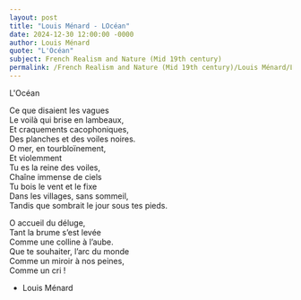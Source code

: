 ```yaml
---
layout: post
title: "Louis Ménard - LOcéan"
date: 2024-12-30 12:00:00 -0000
author: Louis Ménard
quote: "L'Océan"
subject: French Realism and Nature (Mid 19th century)
permalink: /French Realism and Nature (Mid 19th century)/Louis Ménard/Louis Ménard - LOcéan
---
```


L'Océan

Ce que disaient les vagues  
Le voilà qui brise en lambeaux,  
Et craquements cacophoniques,  
Des planches et des voiles noires.  
O mer, en tourbloïnement,  
Et violemment  
Tu es la reine des voiles,  
Chaîne immense de ciels  
Tu bois le vent et le fixe  
Dans les villages, sans sommeil,  
Tandis que sombrait le jour sous tes pieds.  

O accueil du déluge,  
Tant la brume s’est levée  
Comme une colline à l’aube.  
Que te souhaiter, l’arc du monde  
Comme un miroir à nos peines,  
Comme un cri !

- Louis Ménard
